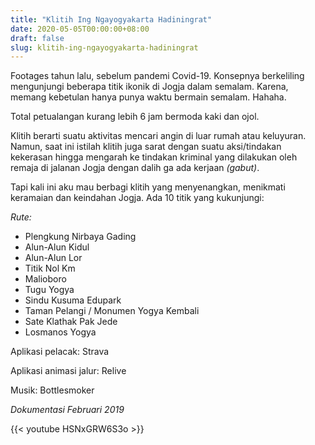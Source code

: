 ```yaml
---
title: "Klitih Ing Ngayogyakarta Hadiningrat"
date: 2020-05-05T00:00:00+08:00
draft: false
slug: klitih-ing-ngayogyakarta-hadiningrat
---
```


Footages tahun lalu, sebelum pandemi Covid-19. Konsepnya berkeliling mengunjungi beberapa titik ikonik di Jogja dalam semalam. Karena, memang kebetulan hanya punya waktu bermain semalam. Hahaha.

Total petualangan kurang lebih 6 jam bermoda kaki dan ojol.

Klitih berarti suatu aktivitas mencari angin di luar rumah atau keluyuran. Namun, saat ini istilah klitih juga sarat dengan suatu aksi/tindakan kekerasan hingga mengarah ke tindakan kriminal yang dilakukan oleh remaja di jalanan Jogja dengan dalih ga ada kerjaan *(gabut)*.

Tapi kali ini aku mau berbagi klitih yang menyenangkan, menikmati keramaian dan keindahan Jogja. Ada 10 titik yang kukunjungi:

*Rute:*
 - Plengkung Nirbaya Gading
 - Alun-Alun Kidul
 - Alun-Alun Lor
 - Titik Nol Km
 - Malioboro
 - Tugu Yogya
 - Sindu Kusuma Edupark
 - Taman Pelangi / Monumen Yogya Kembali
 - Sate Klathak Pak Jede
 - Losmanos Yogya

Aplikasi pelacak: Strava

Aplikasi animasi jalur: Relive

Musik: Bottlesmoker

*Dokumentasi Februari 2019*

{{< youtube HSNxGRW6S3o >}}
